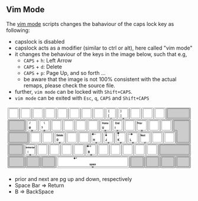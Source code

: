 
## Vim Mode 

The [vim mode](./vim_mode.ahk) scripts changes the bahaviour of the caps lock key as following: 

- capslock is disabled
- capslock acts as a modifier (similar to ctrl or alt), here called "vim mode"
- it changes the behaviour of the keys in the image below, such that e.g,
    - `CAPS` + `h`: Left Arrow
    - `CAPS` + `d`: Delete
    - `CAPS` + `p`: Page Up, and so forth ...
    - be aware that the image is not 100% consistent with the actual remaps, please check the source file.
- further, `vim mode` can be locked with `Shift+CAPS`.
- `vim mode` can be exited with `Esc`, `q`, `CAPS` and `Shift+CAPS`

![](./keyboard_layout.png)

- prior and next are pg up and down, respectively
- Space Bar => Return
- B => BackSpace